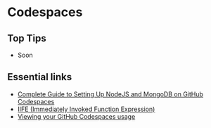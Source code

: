 # Codespaces

## Top Tips

- Soon

## Essential links

- [Complete Guide to Setting Up NodeJS and MongoDB on GitHub Codespaces](https://www.youtube.com/watch?v=ocPOHZJ21jE&ab_channel=HiteshChoudhary)
- [IIFE (Immediately Invoked Function Expression)](https://developer.mozilla.org/en-US/docs/Glossary/IIFE)
- [Viewing your GitHub Codespaces usage](https://docs.github.com/en/billing/managing-billing-for-github-codespaces/viewing-your-github-codespaces-usage)
